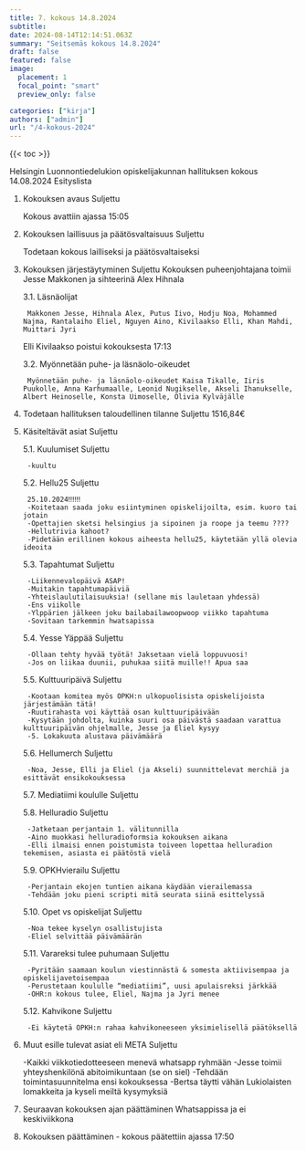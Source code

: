 ```yaml
---
title: 7. kokous 14.8.2024
subtitle: 
date: 2024-08-14T12:14:51.063Z
summary: "Seitsemäs kokous 14.8.2024"
draft: false
featured: false
image:
  placement: 1
  focal_point: "smart"
  preview_only: false

categories: ["kirja"]
authors: ["admin"]
url: "/4-kokous-2024"
---
```

{{< toc >}}

Helsingin Luonnontiedelukion opiskelijakunnan hallituksen kokous 14.08.2024
Esityslista

1. Kokouksen avaus Suljettu

	Kokous avattiin ajassa 15:05

2. Kokouksen laillisuus ja päätösvaltaisuus Suljettu

	Todetaan kokous lailliseksi ja päätösvaltaiseksi

3. Kokouksen järjestäytyminen Suljettu
Kokouksen puheenjohtajana toimii Jesse Makkonen ja sihteerinä Alex Hihnala

	3.1. Läsnäolijat 
	
		Makkonen Jesse, Hihnala Alex, Putus Iivo, Hodju Noa, Mohammed Najma, Rantalaiho Eliel, Nguyen Aino, Kivilaakso Elli, Khan Mahdi, Muittari Jyri

	Elli Kivilaakso poistui kokouksesta 17:13

	3.2. Myönnetään puhe- ja läsnäolo-oikeudet
	
	 	Myönnetään puhe- ja läsnäolo-oikeudet Kaisa Tikalle, Iiris Puukolle, Anna Karhumaalle, Leonid Nugikselle, Akseli Ihanukselle, Albert Heinoselle, Konsta Uimoselle, Olivia Kylväjälle

4. Todetaan hallituksen taloudellinen tilanne Suljettu
1516,84€

5. Käsiteltävät asiat Suljettu

	5.1. Kuulumiset Suljettu

		-kuultu

	5.2. Hellu25 Suljettu

		25.10.2024‼‼‼
		-Koitetaan saada joku esiintyminen opiskelijoilta, esim. kuoro tai jotain
		-Opettajien sketsi helsingius ja sipoinen ja roope ja teemu ????
		-Hellutrivia kahoot?
		-Pidetään erillinen kokous aiheesta hellu25, käytetään yllä olevia ideoita

	5.3. Tapahtumat Suljettu

		-Liikennevalopäivä ASAP!
		-Muitakin tapahtumapäiviä
		-Yhteislaulutilaisuuksia! (sellane mis lauletaan yhdessä)
		-Ens viikolle
		-Ylppärien jälkeen joku bailabailawoopwoop viikko tapahtuma
		-Sovitaan tarkemmin hwatsapissa

	5.4. Yesse Yäppää Suljettu

		-Ollaan tehty hyvää työtä! Jaksetaan vielä loppuvuosi!
		-Jos on liikaa duunii, puhukaa siitä muille!! Apua saa

	5.5. Kulttuuripäivä Suljettu

		-Kootaan komitea myös OPKH:n ulkopuolisista opiskelijoista järjestämään tätä!
		-Ruutirahasta voi käyttää osan kulttuuripäivään
		-Kysytään johdolta, kuinka suuri osa päivästä saadaan varattua kulttuuripäivän ohjelmalle, Jesse ja Eliel kysyy
		-5. Lokakuuta alustava päivämäärä

	5.6. Hellumerch Suljettu

		-Noa, Jesse, Elli ja Eliel (ja Akseli) suunnittelevat merchiä ja esittävät ensikokouksessa

	5.7. Mediatiimi koululle Suljettu

	5.8. Helluradio Suljettu

		-Jatketaan perjantain 1. välitunnilla
		-Aino muokkasi helluradioformsia kokouksen aikana
		-Elli ilmaisi ennen poistumista toiveen lopettaa helluradion tekemisen, asiasta ei päätöstä vielä

	5.9. OPKHvierailu Suljettu

		-Perjantain ekojen tuntien aikana käydään vierailemassa
		-Tehdään joku pieni scripti mitä seurata siinä esittelyssä 

	5.10. Opet vs opiskelijat Suljettu

		-Noa tekee kyselyn osallistujista
		-Eliel selvittää päivämäärän 

	5.11. Varareksi tulee puhumaan Suljettu

		-Pyritään saamaan koulun viestinnästä & somesta aktiivisempaa ja 	opiskelijavetoisempaa
		-Perustetaan koululle “mediatiimi”, uusi apulaisreksi järkkää
		-OHR:n kokous tulee, Eliel, Najma ja Jyri menee

	5.12. Kahvikone Suljettu
	
		-Ei käytetä OPKH:n rahaa kahvikoneeseen yksimielisellä päätöksellä

6. Muut esille tulevat asiat eli META Suljettu

	-Kaikki viikkotiedotteeseen menevä whatsapp ryhmään
	-Jesse toimii yhteyshenkilönä abitoimikuntaan (se on siel)
	-Tehdään toimintasuunnitelma ensi kokouksessa
	-Bertsa täytti vähän Lukiolaisten lomakkeita ja kyseli meiltä kysymyksiä

7. Seuraavan kokouksen ajan päättäminen
Whatsappissa ja ei keskiviikkona

8. Kokouksen päättäminen - kokous päätettiin ajassa 17:50

